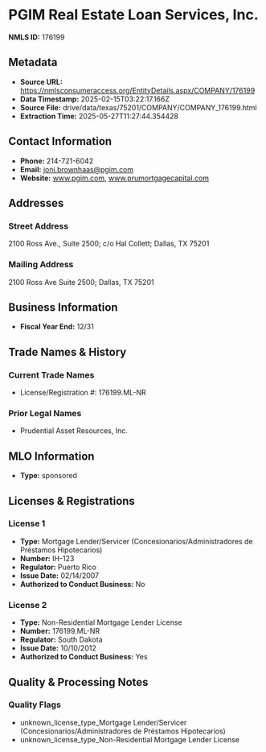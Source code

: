 # PGIM Real Estate Loan Services, Inc.

**NMLS ID:** 176199

## Metadata
- **Source URL:** https://nmlsconsumeraccess.org/EntityDetails.aspx/COMPANY/176199
- **Data Timestamp:** 2025-02-15T03:22:17.166Z
- **Source File:** drive/data/texas/75201/COMPANY/COMPANY_176199.html
- **Extraction Time:** 2025-05-27T11:27:44.354428

## Contact Information
- **Phone:** 214-721-6042
- **Email:** joni.brownhaas@pgim.com
- **Website:** www.pgim.com, www.prumortgagecapital.com

## Addresses
### Street Address
2100 Ross Ave., Suite 2500; c/o Hal Collett; Dallas, TX 75201

### Mailing Address
2100 Ross Ave Suite 2500; Dallas, TX 75201

## Business Information
- **Fiscal Year End:** 12/31

## Trade Names & History
### Current Trade Names
- License/Registration #: 176199.ML-NR

### Prior Legal Names
- Prudential Asset Resources, Inc.

## MLO Information
- **Type:** sponsored

## Licenses & Registrations

### License 1
- **Type:** Mortgage Lender/Servicer (Concesionarios/Administradores de Préstamos Hipotecarios)
- **Number:** IH-123
- **Regulator:** Puerto Rico
- **Issue Date:** 02/14/2007
- **Authorized to Conduct Business:** No

### License 2
- **Type:** Non-Residential Mortgage Lender License
- **Number:** 176199.ML-NR
- **Regulator:** South Dakota
- **Issue Date:** 10/10/2012
- **Authorized to Conduct Business:** Yes

## Quality & Processing Notes
### Quality Flags
- unknown_license_type_Mortgage Lender/Servicer (Concesionarios/Administradores de Préstamos Hipotecarios)
- unknown_license_type_Non-Residential Mortgage Lender License
